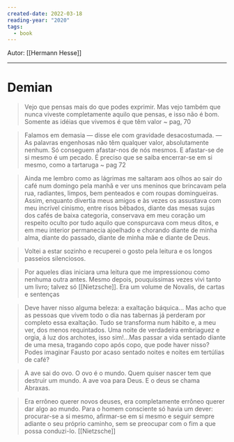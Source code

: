 ```yaml
---
created-date: 2022-03-18
reading-year: "2020"
tags:
  - book
---
```


Autor: [[Hermann Hesse]]

---
# Demian

> Vejo que pensas mais do que podes exprimir. Mas vejo também que nunca viveste completamente aquilo que pensas, e isso não é bom. Somente as idéias que vivemos é que têm valor ~ pag, 70

>Falamos em demasia — disse ele com gravidade desacostumada. — As palavras engenhosas não têm qualquer valor, absolutamente nenhum. Só conseguem afastar-nos de nós mesmos. E afastar-se de si mesmo é um pecado. É preciso que se saiba encerrar-se em si mesmo, como a tartaruga ~ pag 72

> Ainda me lembro como as lágrimas me saltaram aos olhos ao sair do café num domingo pela manhã e ver uns meninos que brincavam pela rua, radiantes, limpos, bem penteados e com roupas domingueiras. Assim, enquanto divertia meus amigos e às vezes os assustava com meu incrível cinismo, entre risos bêbados, diante das mesas sujas dos cafés de baixa categoria, conservava em meu coração um respeito oculto por tudo aquilo que conspurcava com meus ditos, e em meu interior permanecia ajoelhado e chorando diante de minha alma, diante do passado, diante de minha mãe e diante de Deus.

> Voltei a estar sozinho e recuperei o gosto pela leitura e os longos passeios silenciosos. 

> Por aqueles dias iniciara uma leitura que me impressionou como nenhuma outra antes. Mesmo depois, pouquíssimas vezes vivi tanto um livro; talvez só [[Nietzsche]]. Era um volume de Novalis, de cartas e sentenças

> Deve haver nisso alguma beleza: a exaltação báquica... Mas acho que as pessoas que vivem todo o dia nas tabernas já perderam por completo essa exaltação. Tudo se transforma num hábito e, a meu ver, dos menos requintados. Uma noite de verdadeira embriaguez e orgia, á luz dos archotes, isso sim!...Mas passar a vida sentado diante de uma mesa, tragando copo após copo, que pode haver nisso? Podes imaginar Fausto por acaso sentado noites e noites em tertúlias de café?

> A ave sai do ovo. O ovo é o mundo. Quem quiser nascer tem que destruir um mundo. A ave voa para Deus. E o deus se chama Abraxas.

>Era errôneo querer novos deuses, era completamente errôneo querer dar algo ao mundo. Para o homem consciente só havia um dever: procurar-se a si mesmo, afirmar-se em si mesmo e seguir sempre adiante o seu próprio caminho, sem se preocupar com o fim a que possa conduzi-lo. [[Nietzsche]]


